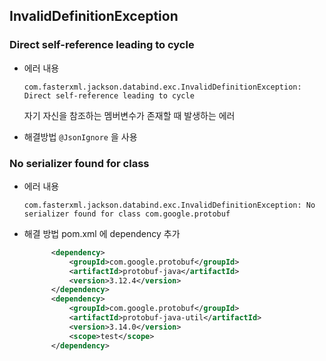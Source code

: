 ## InvalidDefinitionException

### Direct self-reference leading to cycle

- 에러 내용

  ~~~
  com.fasterxml.jackson.databind.exc.InvalidDefinitionException: Direct self-reference leading to cycle
  ~~~

  자기 자신을 참조하는 멤버변수가 존재할 때 발생하는 에러

- 해결방법
  `@JsonIgnore` 을 사용



### No serializer found for class

- 에러 내용

  ~~~
  com.fasterxml.jackson.databind.exc.InvalidDefinitionException: No serializer found for class com.google.protobuf
  ~~~

- 해결 방법
  pom.xml 에 dependency 추가

  ~~~xml
  		<dependency>
  			<groupId>com.google.protobuf</groupId>
  			<artifactId>protobuf-java</artifactId>
  			<version>3.12.4</version>
  		</dependency>
  		<dependency>
  		    <groupId>com.google.protobuf</groupId>
  		    <artifactId>protobuf-java-util</artifactId>
  		    <version>3.14.0</version>
  		    <scope>test</scope>
  		</dependency>
  ~~~

  





